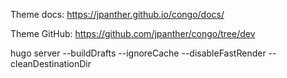 Theme docs: https://jpanther.github.io/congo/docs/

Theme GitHub: https://github.com/jpanther/congo/tree/dev

hugo server --buildDrafts --ignoreCache --disableFastRender --cleanDestinationDir
